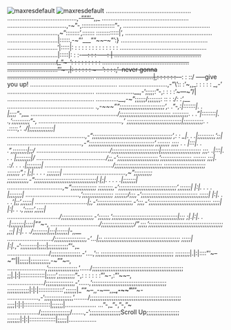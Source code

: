 ![maxresdefault](https://user-images.githubusercontent.com/17775851/113242798-d2cbb700-927f-11eb-89d9-816684534ab3.jpg)
![maxresdefault](https://user-images.githubusercontent.com/17775851/113242802-d4957a80-927f-11eb-81b2-15833e770c4d.jpg)
…………………………………………. ………………………………….,-~~”””’~~–,,_
………………………………………….. …………………………….,-~”-,:::::::::::::::::::”-,
………………………………………….. ………………………..,~”::::::::’,::::::: :::::::::::::|’,
………………………………………….. ………………………..|::::::,-~”’___””~~–~”’:}
………………………………………….. ………………………..’|:::::|: : : : : : : : : : : : : :
………………………………………….. ………………………..|:::::|: : :-~~—: : : —–: |
………………………………………….. ……………………….(_”~-’: : : : : : : : :
………………………………………….. ………………………..”’~-,|: : : : : : ~—’: : : :,’–never gonna
………………………………………….. ……………………………|,: : : : : :-~~–: : ::/ —–give you up!
………………………………………….. ……………………….,-”\’:\: :’~,,_: : : : : _,-’
………………………………………….. ………………….__,-’;;;;;\:”-,: : : :’~—~”/|
………………………………………….. ………….__,-~”;;;;;;/;;;;;;;\: :\: : :____/: :’,__
………………………………………….. .,-~~~””_;;;;;;;;;;;;;;;;;;;;;;;;;’,. .”-,:|:::::::|. . |;;;;”-,__
…………………………………………../;;;;;;;;;;;;;;;;;;;;;;;;;;;;,;;;;;;;;;\. . .”|::::::::|. .,’;;;;;;;;;;”-,
…………………………………………,’ ;;;;;;;;;;;;;;;;;;;;;;;;;;;;;;|;;;;;;;;;;;\. . .\:::::,’. ./|;;;;;;;;;;;;;|
………………………………………,-”;;;;;;;;;;;;;;;;;;;;;;;;;;;;;;;;;\;;;;;;;;;;;’,: : __|. . .|;;;;;;;;;,’;;|
…………………………………….,-”;;;;;;;;;;;;;;;;;;;;;;;;;;;;;;;;;;;;’,;;;;;;; ;;;; \. . |:::|. . .”,;;;;;;;;|;;/
……………………………………/;;;;;;;;;;;;;;;;;;;;;;;;;;|;;;;;;;;;;;;;;\;;;;;;;; ;;;\. .|:::|. . . |;;;;;;;;|/
…………………………………./;;,-’;;;;;;;;;;;;;;;;;;;;;;,’;;;;;;;;;;;;;;;;;,;;;;;;; ;;;|. .\:/. . . .|;;;;;;;;|
…………………………………/;;;;;;;;;;;;;;;;;;;;;;;;;;,;;;;;;;;;;;;;;;;;;;;;;; ;;;;;;;”,: |;|. . . . \;;;;;;;|
………………………………,~”;;;;;;;;;; ;;;;;;;;;;;,-”;;;;;;;;;;;;;;;;;;;;;;;;;;\;;;;;;;;|.|;|. . . . .|;;;;;;;|
…………………………..,~”;;;;;;;;;;;;;; ;;;;;;;;,-’;;;;;;;;;;;;;;;;;;;;;;;;;;;;;;;;’,;;;;;;| |:|. . . . |\;;;;;;;|
………………………….,’;;;;;;;;;;;;;;;;; ;;;;;;;/;;;,-’;;;;;;;;;;;;;;;;;;;;;;;;;;;;;;;,;;;;;| |:|. . . .’|;;’,;;;;;|
…………………………|;,-’;;;;;;;;;;;;;;;;;;;,-’;;;,-’;;;;;;;;;;;;;;;;;;;;;;;;;;;;;;;;;;,;;;;| |:|. . .,’;;;;;’,;;;;|_
…………………………/;;;;;;;;;;;;;;;;;,-’_;;;;;;,’;;;;;;;;;;;;;;;;;;;;;;;;;;;;;;;;;;;;|;;; ;|.|:|. . .|;;;;;;;|;;;;|””~-,
………………………./;;;;;;;;;;;;;;;;;;/_”,;;;,’;;;;;;;;;;;;;;;;;;;;;;;;;;;;;;;;;;;;;;;;; ,;;| |:|. . ./;;;;;;;;|;;;|;;;;;;|-,,__
……………………../;;;;;;;;;;;;;;;;;,-’…|;;,;;;;;;;;;;;;;;;;;;;;;;;;;;;;;;;;;;;;;;;;;; ;;;;;| |:|._,-’;;;;;;;;;|;;;;|;;;;;;;;;;;”’-,_
……………………/;;;;;;;;;;;;;;;;,-’….,’;;,;;;;;;;;;;;;;;;;;;;;;;;;;;;;;;;;;;;;;;;; ;;;;;;;;|.|:|::::”’~–~”’||;;;;;|;;;;;;;;;;,-~””~–,
………………….,’;;;;;;;;;;;;;;;;,’……/;;;;;;;;;;;;;;;;;;;;;;;;;;;;;;;;;;;;;;;;;;;;;;;;;; ;;|.|:|::::::::::::::|;;;;;’,;;;;;;;;;”-,: : : : : :”’~-,:”’~~–,
…………………/;;;;;;;;;;;;;;;,-’……,’;;;;;;;;;;;;;;;;;;;;;;;;;;;;;;;;;;;;;;;;; ;;;;;;;;;;;;|:|:|::::::::::::::’,;;;;;;|_””~–,,-~—,,___,-~~”’__”~-
………………,-’;;;;;;;;;;;;;;;,’……../;;;;;;;;;;;;;;;;;;;;;;;;;;;;;;;;;;;;;;;;;;;;;;;;;; ;;;;|:|:|:::::::::::::::|;;;;;;|……………… …”-,\_”-,”-,”~
………………/;;;;;;;;;;;;;;;;/…….,-’;;;;;;;;;;;;;;;;;Scroll Up;;;;;;;;;;;;;;;;;; ;;;;;;;|:|:|:::::::::::::::|;;;;;|…………….
